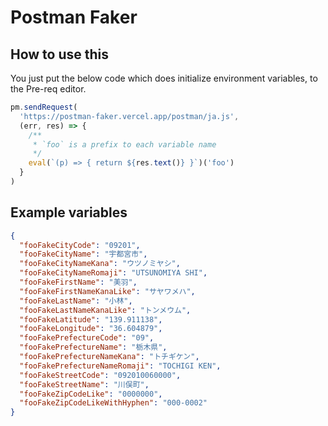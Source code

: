 # Postman Faker

## How to use this

You just put the below code which does initialize environment variables, to the Pre-req editor.

```js
pm.sendRequest(
  'https://postman-faker.vercel.app/postman/ja.js',
  (err, res) => {
    /**
     * `foo` is a prefix to each variable name
     */
    eval(`(p) => { return ${res.text()} }`)('foo')
  }
)
```

## Example variables

```json
{
  "fooFakeCityCode": "09201",
  "fooFakeCityName": "宇都宮市",
  "fooFakeCityNameKana": "ウツノミヤシ",
  "fooFakeCityNameRomaji": "UTSUNOMIYA SHI",
  "fooFakeFirstName": "美羽",
  "fooFakeFirstNameKanaLike": "サヤワメハ",
  "fooFakeLastName": "小林",
  "fooFakeLastNameKanaLike": "トンメウム",
  "fooFakeLatitude": "139.911138",
  "fooFakeLongitude": "36.604879",
  "fooFakePrefectureCode": "09",
  "fooFakePrefectureName": "栃木県",
  "fooFakePrefectureNameKana": "トチギケン",
  "fooFakePrefectureNameRomaji": "TOCHIGI KEN",
  "fooFakeStreetCode": "092010060000",
  "fooFakeStreetName": "川俣町",
  "fooFakeZipCodeLike": "0000000",
  "fooFakeZipCodeLikeWithHyphen": "000-0002"
}
```
